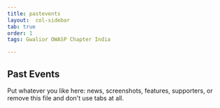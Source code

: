 ```yaml
---
title: pastevents
layout:  col-sidebar
tab: true
order: 1
tags: Gwalior OWASP Chapter India

---
```


## Past Events

Put whatever you like here: news, screenshots, features, supporters, or remove this file and don't use tabs at all.

